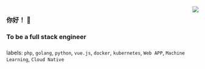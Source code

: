 <img align="right" src="https://github-readme-stats.vercel.app/api?username=hide-in-code&show_icons=true&icon_color=CE1D2D&text_color=718096&bg_color=ffffff" />

### 你好！ 👋
### To be a full stack engineer
###
labels: `php`, `golang`, `python`, `vue.js`, `docker`, `kubernetes`, `Web APP`, `Machine Learning`, `Cloud Native`
